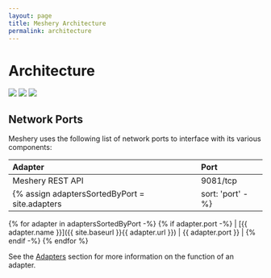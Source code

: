 ```yaml
---
layout: page
title: Meshery Architecture
permalink: architecture
---
```


# Architecture

<a href="{{site.baseurl}}/assets/images/meshery-architecture.svg"><img src="{{site.baseurl}}/assets/images/meshery-architecture.svg" /></a>
<a href="{{site.baseurl}}/assets/images/meshery-architecture1.svg"><img src="{{site.baseurl}}/assets/images/meshery-architecture1.svg" /></a>
<a href="{{site.baseurl}}/assets/images/meshery-architecture2.svg"><img src="{{site.baseurl}}/assets/images/meshery-architecture2.svg" /></a>

## Network Ports 
Meshery uses the following list of network ports to interface with its various components:

| Adapter       | Port          |
| :------------ | :------------ |
| Meshery REST API | 9081/tcp |
{% assign adaptersSortedByPort = site.adapters | sort: 'port' -%}
{% for adapter in adaptersSortedByPort -%}
{% if adapter.port -%}
| [{{ adapter.name }}]({{ site.baseurl }}{{ adapter.url }}) | {{ adapter.port }} |
{% endif -%}
{% endfor %}

See the [Adapters](service-meshes/adapters) section for more information on the function of an adapter.

